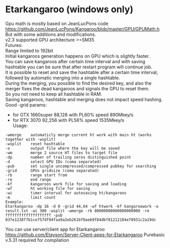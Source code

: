 # Etarkangaroo (windows only)
Gpu math is mostly based on JeanLucPons code https://github.com/JeanLucPons/Kangaroo/blob/master/GPU/GPUMath.h<br/>
But with some additions and modifications.<br/>
v2.3 supported GPU architecture >=SM35<br/>
Futures: <br/>
Range limited to 192bit<br/>
Initial kangaroos generation happens on GPU which is slightly faster.<br/>
You can save kangaroos after certain time interval and with saving hashtable you can be sure that after restart program will continue job.<br/>
It is possible to reset and save the hashtable after a certain time interval, followed by automatic merging into a single hashtable.<br/>
During the merging, you possible to find the desired key, and also the merger fixes the dead kangaroos and signals the GPU to reset them.<br/>
So you not need to keep all hashtable in RAM.<br/>
Saving kangaroos, hashtable and merging does not impact speed hashing.<br/>
Good -grid params:  
- for GTX 1660super 88,128 with PL60% speed 890Mkey/s  
- for RTX 3070 92,256 with PL56% speed 1535Mkey/s  
Usage:<br/>
```
-wmerge    automaticly merge current ht work with main ht (works together with -wsplit)
-wsplit    reset hashtable
-o         output file where the key will be saved
-wm        merge 2 source HT files to target file
-dp        number of trailing zeros distinguished point
-d         select GPU IDs (coma separated)
-pub       set single uncompressed/compressed pubkey for searching
-grid      GPUs gridsize (coma separated)
-rb        range start from
-re        end range
-kf        kangaroos work file for saving and loading
-wf        ht working file for saving
-wi        timer interval for autosaving ht/kangaroos
-m         limit count
Example:
Etarkangaroo -dp 16 -d 0 -grid 44,64 -wf htwork -kf kangaroowork -o result.txt -wi 300 -wsplit -wmerge -rb 80000000000000000000 -re ffffffffffffffffffff -pub 037e1238f7b1ce757df94faa9a2eb261bf0aeb9f84dbf81212104e78931c2a19dc
```
You can use server/client app for Etarkangaroo https://github.com/Etayson/Server-Client-apps-for-Etarkangaroo
Purebasic v.5.31 required for compilation
